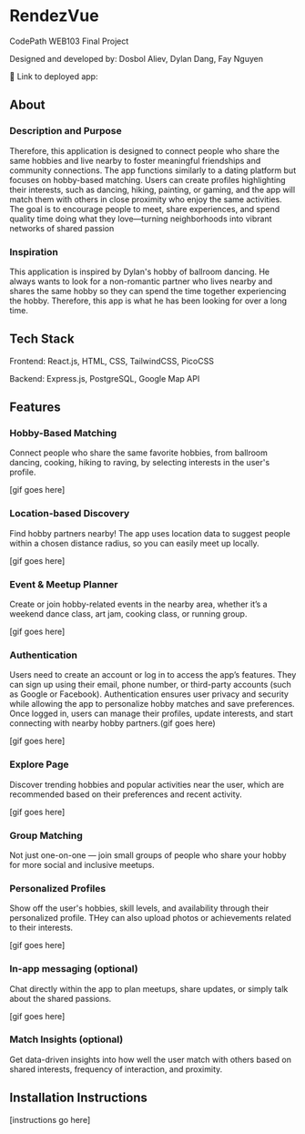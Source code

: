 # RendezVue

CodePath WEB103 Final Project

Designed and developed by: Dosbol Aliev, Dylan Dang, Fay Nguyen

🔗 Link to deployed app:

## About

### Description and Purpose

Therefore, this application is designed to connect people who share the same hobbies and live nearby to foster meaningful friendships and community connections. The app functions similarly to a dating platform but focuses on hobby-based matching. Users can create profiles highlighting their interests, such as dancing, hiking, painting, or gaming, and the app will match them with others in close proximity who enjoy the same activities. The goal is to encourage people to meet, share experiences, and spend quality time doing what they love—turning neighborhoods into vibrant networks of shared passion

### Inspiration

This application is inspired by Dylan's hobby of ballroom dancing. He always wants to look for a non-romantic partner who lives nearby and shares the same hobby so they can spend the time together experiencing the hobby. Therefore, this app is what he has been looking for over a long time.

## Tech Stack

Frontend: React.js, HTML, CSS, TailwindCSS, PicoCSS

Backend: Express.js, PostgreSQL, Google Map API

## Features

### Hobby-Based Matching

Connect people who share the same favorite hobbies, from ballroom dancing, cooking, hiking to raving, by selecting interests in the user's profile.

[gif goes here]

### Location-based Discovery

Find hobby partners nearby! The app uses location data to suggest people within a chosen distance radius, so you can easily meet up locally.

[gif goes here]

### Event & Meetup Planner

Create or join hobby-related events in the nearby area, whether it’s a weekend dance class, art jam, cooking class, or running group.

[gif goes here]

### Authentication

Users need to create an account or log in to access the app’s features. They can sign up using their email, phone number, or third-party accounts (such as Google or Facebook). Authentication ensures user privacy and security while allowing the app to personalize hobby matches and save preferences. Once logged in, users can manage their profiles, update interests, and start connecting with nearby hobby partners.(gif goes here)

[gif goes here]

###  Explore Page

Discover trending hobbies and popular activities near the user, which are recommended based on their preferences and recent activity.

[gif goes here]

### Group Matching

Not just one-on-one — join small groups of people who share your hobby for more social and inclusive meetups.

### Personalized Profiles

Show off the user's hobbies, skill levels, and availability through their personalized profile. THey can also upload photos or achievements related to their interests.

[gif goes here]

### In-app messaging (optional)

Chat directly within the app to plan meetups, share updates, or simply talk about the shared passions.

[gif goes here]

### Match Insights (optional)

Get data-driven insights into how well the user match with others based on shared interests, frequency of interaction, and proximity.

## Installation Instructions

[instructions go here]
